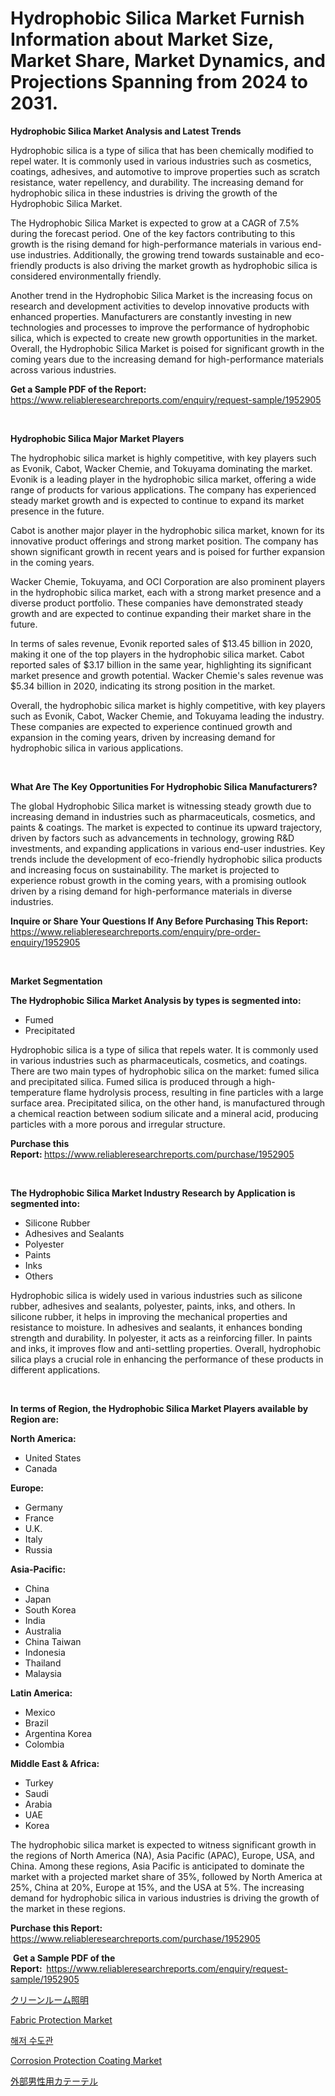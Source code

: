 <p><h1>Hydrophobic Silica Market Furnish Information about Market Size, Market Share, Market Dynamics, and Projections Spanning from 2024 to 2031.</h1></p><p><strong>Hydrophobic Silica Market Analysis and Latest Trends</strong></p>
<p><p>Hydrophobic silica is a type of silica that has been chemically modified to repel water. It is commonly used in various industries such as cosmetics, coatings, adhesives, and automotive to improve properties such as scratch resistance, water repellency, and durability. The increasing demand for hydrophobic silica in these industries is driving the growth of the Hydrophobic Silica Market.</p><p>The Hydrophobic Silica Market is expected to grow at a CAGR of 7.5% during the forecast period. One of the key factors contributing to this growth is the rising demand for high-performance materials in various end-use industries. Additionally, the growing trend towards sustainable and eco-friendly products is also driving the market growth as hydrophobic silica is considered environmentally friendly.</p><p>Another trend in the Hydrophobic Silica Market is the increasing focus on research and development activities to develop innovative products with enhanced properties. Manufacturers are constantly investing in new technologies and processes to improve the performance of hydrophobic silica, which is expected to create new growth opportunities in the market. Overall, the Hydrophobic Silica Market is poised for significant growth in the coming years due to the increasing demand for high-performance materials across various industries.</p></p>
<p><strong>Get a Sample PDF of the Report:&nbsp;</strong> <a href="https://www.reliableresearchreports.com/enquiry/request-sample/1952905">https://www.reliableresearchreports.com/enquiry/request-sample/1952905</a></p>
<p>&nbsp;</p>
<p><strong>Hydrophobic Silica Major Market Players</strong></p>
<p><p>The hydrophobic silica market is highly competitive, with key players such as Evonik, Cabot, Wacker Chemie, and Tokuyama dominating the market. Evonik is a leading player in the hydrophobic silica market, offering a wide range of products for various applications. The company has experienced steady market growth and is expected to continue to expand its market presence in the future.</p><p>Cabot is another major player in the hydrophobic silica market, known for its innovative product offerings and strong market position. The company has shown significant growth in recent years and is poised for further expansion in the coming years.</p><p>Wacker Chemie, Tokuyama, and OCI Corporation are also prominent players in the hydrophobic silica market, each with a strong market presence and a diverse product portfolio. These companies have demonstrated steady growth and are expected to continue expanding their market share in the future.</p><p>In terms of sales revenue, Evonik reported sales of $13.45 billion in 2020, making it one of the top players in the hydrophobic silica market. Cabot reported sales of $3.17 billion in the same year, highlighting its significant market presence and growth potential. Wacker Chemie's sales revenue was $5.34 billion in 2020, indicating its strong position in the market.</p><p>Overall, the hydrophobic silica market is highly competitive, with key players such as Evonik, Cabot, Wacker Chemie, and Tokuyama leading the industry. These companies are expected to experience continued growth and expansion in the coming years, driven by increasing demand for hydrophobic silica in various applications.</p></p>
<p>&nbsp;</p>
<p><strong>What Are The Key Opportunities For Hydrophobic Silica Manufacturers?</strong></p>
<p><p>The global Hydrophobic Silica market is witnessing steady growth due to increasing demand in industries such as pharmaceuticals, cosmetics, and paints & coatings. The market is expected to continue its upward trajectory, driven by factors such as advancements in technology, growing R&D investments, and expanding applications in various end-user industries. Key trends include the development of eco-friendly hydrophobic silica products and increasing focus on sustainability. The market is projected to experience robust growth in the coming years, with a promising outlook driven by a rising demand for high-performance materials in diverse industries.</p></p>
<p><strong>Inquire or Share Your Questions If Any Before Purchasing This Report:</strong> <a href="https://www.reliableresearchreports.com/enquiry/pre-order-enquiry/1952905">https://www.reliableresearchreports.com/enquiry/pre-order-enquiry/1952905</a></p>
<p>&nbsp;</p>
<p><strong>Market Segmentation</strong></p>
<p><strong>The Hydrophobic Silica Market Analysis by types is segmented into:</strong></p>
<p><ul><li>Fumed</li><li>Precipitated</li></ul></p>
<p><p>Hydrophobic silica is a type of silica that repels water. It is commonly used in various industries such as pharmaceuticals, cosmetics, and coatings. There are two main types of hydrophobic silica on the market: fumed silica and precipitated silica. Fumed silica is produced through a high-temperature flame hydrolysis process, resulting in fine particles with a large surface area. Precipitated silica, on the other hand, is manufactured through a chemical reaction between sodium silicate and a mineral acid, producing particles with a more porous and irregular structure.</p></p>
<p><strong>Purchase this Report:&nbsp;</strong><a href="https://www.reliableresearchreports.com/purchase/1952905">https://www.reliableresearchreports.com/purchase/1952905</a></p>
<p>&nbsp;</p>
<p><strong>The Hydrophobic Silica Market Industry Research by Application is segmented into:</strong></p>
<p><ul><li>Silicone Rubber</li><li>Adhesives and Sealants</li><li>Polyester</li><li>Paints</li><li>Inks</li><li>Others</li></ul></p>
<p><p>Hydrophobic silica is widely used in various industries such as silicone rubber, adhesives and sealants, polyester, paints, inks, and others. In silicone rubber, it helps in improving the mechanical properties and resistance to moisture. In adhesives and sealants, it enhances bonding strength and durability. In polyester, it acts as a reinforcing filler. In paints and inks, it improves flow and anti-settling properties. Overall, hydrophobic silica plays a crucial role in enhancing the performance of these products in different applications.</p></p>
<p>&nbsp;</p>
<p><strong>In terms of Region, the Hydrophobic Silica Market Players available by Region are:</strong></p>
<p>
    <p> <strong> North America: </strong>
        <ul>
            <li>United States</li>
            <li>Canada</li>
        </ul>
        </p> 
    <p> <strong> Europe: </strong>
        <ul>
            <li>Germany</li>
            <li>France</li>
            <li>U.K.</li>
            <li>Italy</li>
            <li>Russia</li>
        </ul>
        </p> 
    <p> <strong> Asia-Pacific: </strong>
        <ul>
            <li>China</li>
            <li>Japan</li>
            <li>South Korea</li>
            <li>India</li>
            <li>Australia</li>
            <li>China Taiwan</li>
            <li>Indonesia</li>
            <li>Thailand</li>
            <li>Malaysia</li>
        </ul>
        </p> 
    <p> <strong> Latin America: </strong>
        <ul>
            <li>Mexico</li>
            <li>Brazil</li>
            <li>Argentina Korea</li>
            <li>Colombia</li>
        </ul>
        </p> 
    <p> <strong> Middle East & Africa: </strong>
        <ul>
            <li>Turkey</li>
            <li>Saudi</li>
            <li>Arabia</li>
            <li>UAE</li>
            <li>Korea</li>
        </ul>
    </p>
    </p>
<p><p>The hydrophobic silica market is expected to witness significant growth in the regions of North America (NA), Asia Pacific (APAC), Europe, USA, and China. Among these regions, Asia Pacific is anticipated to dominate the market with a projected market share of 35%, followed by North America at 25%, China at 20%, Europe at 15%, and the USA at 5%. The increasing demand for hydrophobic silica in various industries is driving the growth of the market in these regions.</p></p>
<p><strong>Purchase this Report: </strong><a href="https://www.reliableresearchreports.com/purchase/1952905">https://www.reliableresearchreports.com/purchase/1952905</a></p>
<p>&nbsp;<strong>Get a Sample PDF of the Report:&nbsp;&nbsp;</strong><a href="https://www.reliableresearchreports.com/enquiry/request-sample/1952905">https://www.reliableresearchreports.com/enquiry/request-sample/1952905</a></p>
<p><strong></strong></p>
<p><p><a href="https://medium.com/@susanjprice2023/2024%E5%B9%B4%E3%81%8B%E3%82%892031%E5%B9%B4%E3%81%BE%E3%81%A7%E3%81%AE%E6%9C%9F%E9%96%93%E3%81%AB%E4%BA%88%E6%B8%AC%E3%81%95%E3%82%8C%E3%82%8B%E3%82%AF%E3%83%AA%E3%83%BC%E3%83%B3%E3%83%AB%E3%83%BC%E3%83%A0%E7%85%A7%E6%98%8E%E5%B8%82%E5%A0%B4%E3%81%AE%E3%83%88%E3%83%AC%E3%83%B3%E3%83%89%E3%81%A8%E5%B8%82%E5%A0%B4%E5%88%86%E6%9E%90-607efeccf89d">クリーンルーム照明</a></p><p><a href="https://github.com/bmorecock/Market-Research-Report-List-2/blob/main/fabric-protection-market.md">Fabric Protection Market</a></p><p><a href="https://medium.com/@percyhagernes9778/%EC%9E%A0%EC%88%98%ED%95%A8-%EB%B0%B0%EA%B4%80-%EC%8B%9C%EC%9E%A5-%EB%8F%99%ED%96%A5-%EB%B0%8F-%EC%8B%9C%EC%9E%A5-%EB%B6%84%EC%84%9D%EC%9D%80-2024%EB%85%84%EB%B6%80%ED%84%B0-2031%EB%85%84%EA%B9%8C%EC%A7%80-%EC%98%88%EC%B8%A1%EB%90%98%EC%97%88%EC%8A%B5%EB%8B%88%EB%8B%A4-e74e2967a4a3">해저 수도관</a></p><p><a href="https://github.com/jsmusil/Market-Research-Report-List-2/blob/main/corrosion-protection-coating-market.md">Corrosion Protection Coating Market</a></p><p><a href="https://medium.com/@camron674/%E5%A4%96%E9%83%A8%E7%94%B7%E6%80%A7%E3%82%AB%E3%83%86%E3%83%BC%E3%83%86%E3%83%AB%E5%B8%82%E5%A0%B4%E8%AA%BF%E6%9F%BB%E3%83%AC%E3%83%9D%E3%83%BC%E3%83%88-%E3%81%9D%E3%81%AE%E6%AD%B4%E5%8F%B2%E3%81%A8%E4%BA%88%E6%B8%AC-2024%E5%B9%B4%E3%81%8B%E3%82%892031%E5%B9%B4%E3%81%BE%E3%81%A7-e68536e1ea1b">外部男性用カテーテル</a></p></p>